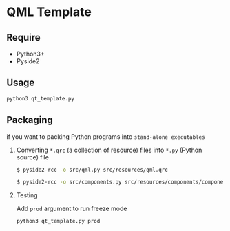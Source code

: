 # QML Template

## Require

- Python3+
- Pyside2

## Usage

```bash
python3 qt_template.py
```

## Packaging

if you want to packing Python programs into ```stand-alone executables```

1. Converting ```*.qrc``` (a collection of resource) files into ```*.py``` (Python source) file

    ```bash
    $ pyside2-rcc -o src/qml.py src/resources/qml.qrc

    $ pyside2-rcc -o src/components.py src/resources/components/components.qrc
    ```

2. Testing 

    Add ```prod``` argument to run freeze mode

    ```bash
    python3 qt_template.py prod
    ```
